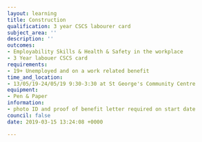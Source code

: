 ```yaml
---
layout: learning
title: Construction
qualification: 3 year CSCS labourer card
subject_area: ''
description: ''
outcomes:
- Employability Skills & Health & Safety in the workplace
- 3 Year labouer CSCS card
requirements:
- 19+ Unemployed and on a work related benefit
time_and_location:
- 13/05/19-24/05/19 9:30-3:30 at St George's Community Centre
equipment:
- Pen & Paper
information:
- photo ID and proof of benefit letter required on start date
council: false
date: 2019-03-15 13:24:08 +0000

---
```

